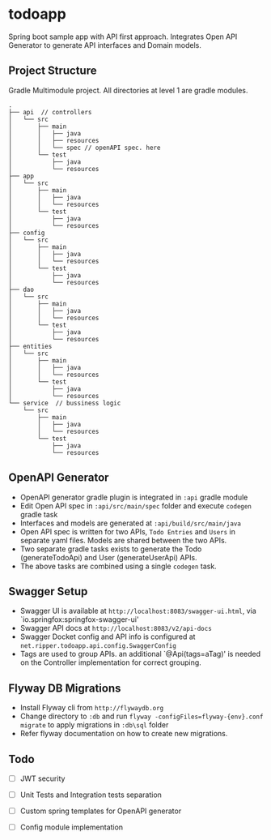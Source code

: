 # todoapp
Spring boot sample app with API first approach. Integrates Open API Generator to generate API interfaces and Domain models.

## Project Structure
Gradle Multimodule project. All directories at level 1 are gradle modules.

    .
    ├── api  // controllers
    │   └── src
    │       ├── main
    │       │   ├── java
    │       │   ├── resources
    │       │   └── spec // openAPI spec. here
    │       └── test
    │           ├── java
    │           └── resources
    ├── app
    │   └── src
    │       ├── main
    │       │   ├── java
    │       │   └── resources
    │       └── test
    │           ├── java
    │           └── resources
    ├── config
    │   └── src
    │       ├── main
    │       │   ├── java
    │       │   └── resources
    │       └── test
    │           ├── java
    │           └── resources
    ├── dao
    │   └── src
    │       ├── main
    │       │   ├── java
    │       │   └── resources
    │       └── test
    │           ├── java
    │           └── resources
    ├── entities
    │   └── src
    │       ├── main
    │       │   ├── java
    │       │   └── resources
    │       └── test
    │           ├── java
    │           └── resources
    └── service  // bussiness logic
        └── src
            ├── main
            │   ├── java
            │   └── resources
            └── test
                ├── java
                └── resources

## OpenAPI Generator
- OpenAPI generator gradle plugin is integrated in `:api` gradle module
- Edit Open API spec in `:api/src/main/spec` folder and execute `codegen` gradle task
- Interfaces and models are generated at `:api/build/src/main/java`
- Open API spec is written for two APIs, `Todo Entries` and `Users` in separate yaml files. Models are shared between the two APIs.
- Two separate gradle tasks exists to generate the Todo (generateTodoApi) and User (generateUserApi) APIs.
- The above tasks are combined using a single `codegen` task.

## Swagger Setup
- Swagger UI is available at `http://localhost:8083/swagger-ui.html`, via `io.springfox:springfox-swagger-ui'
- Swagger API docs at `http://localhost:8083/v2/api-docs`
- Swagger Docket config and API info is configured at `net.ripper.todoapp.api.config.SwaggerConfig`
- Tags are used to group APIs. an additional `@Api(tags=aTag)' is needed on the Controller implementation for correct grouping.

## Flyway DB Migrations
- Install Flyway cli from `http://flywaydb.org`
- Change directory to `:db` and run `flyway -configFiles=flyway-{env}.conf migrate` to apply migrations in `:db\sql` folder
- Refer flyway documentation on how to create new migrations. 

## Todo
- [ ] JWT security
- [ ] Unit Tests and Integration tests separation
- [ ] Custom spring templates for OpenAPI generator
- [ ] Config module implementation


